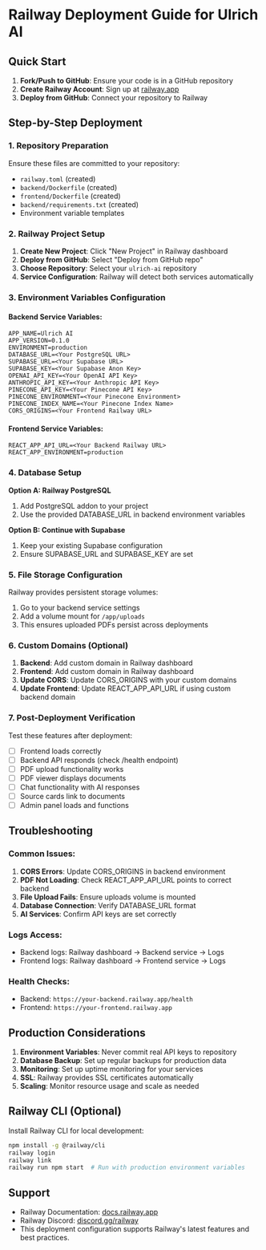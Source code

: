 # Railway Deployment Guide for Ulrich AI

## Quick Start

1. **Fork/Push to GitHub**: Ensure your code is in a GitHub repository
2. **Create Railway Account**: Sign up at [railway.app](https://railway.app)
3. **Deploy from GitHub**: Connect your repository to Railway

## Step-by-Step Deployment

### 1. Repository Preparation

Ensure these files are committed to your repository:
- `railway.toml` (created)
- `backend/Dockerfile` (created)  
- `frontend/Dockerfile` (created)
- `backend/requirements.txt` (created)
- Environment variable templates

### 2. Railway Project Setup

1. **Create New Project**: Click "New Project" in Railway dashboard
2. **Deploy from GitHub**: Select "Deploy from GitHub repo"
3. **Choose Repository**: Select your `ulrich-ai` repository
4. **Service Configuration**: Railway will detect both services automatically

### 3. Environment Variables Configuration

#### Backend Service Variables:
```
APP_NAME=Ulrich AI
APP_VERSION=0.1.0
ENVIRONMENT=production
DATABASE_URL=<Your PostgreSQL URL>
SUPABASE_URL=<Your Supabase URL>
SUPABASE_KEY=<Your Supabase Anon Key>
OPENAI_API_KEY=<Your OpenAI API Key>
ANTHROPIC_API_KEY=<Your Anthropic API Key>
PINECONE_API_KEY=<Your Pinecone API Key>
PINECONE_ENVIRONMENT=<Your Pinecone Environment>
PINECONE_INDEX_NAME=<Your Pinecone Index Name>
CORS_ORIGINS=<Your Frontend Railway URL>
```

#### Frontend Service Variables:
```
REACT_APP_API_URL=<Your Backend Railway URL>
REACT_APP_ENVIRONMENT=production
```

### 4. Database Setup

**Option A: Railway PostgreSQL**
1. Add PostgreSQL addon to your project
2. Use the provided DATABASE_URL in backend environment variables

**Option B: Continue with Supabase**
1. Keep your existing Supabase configuration
2. Ensure SUPABASE_URL and SUPABASE_KEY are set

### 5. File Storage Configuration

Railway provides persistent storage volumes:
1. Go to your backend service settings
2. Add a volume mount for `/app/uploads`
3. This ensures uploaded PDFs persist across deployments

### 6. Custom Domains (Optional)

1. **Backend**: Add custom domain in Railway dashboard
2. **Frontend**: Add custom domain in Railway dashboard  
3. **Update CORS**: Update CORS_ORIGINS with your custom domains
4. **Update Frontend**: Update REACT_APP_API_URL if using custom backend domain

### 7. Post-Deployment Verification

Test these features after deployment:
- [ ] Frontend loads correctly
- [ ] Backend API responds (check /health endpoint)
- [ ] PDF upload functionality works
- [ ] PDF viewer displays documents
- [ ] Chat functionality with AI responses
- [ ] Source cards link to documents
- [ ] Admin panel loads and functions

## Troubleshooting

### Common Issues:

1. **CORS Errors**: Update CORS_ORIGINS in backend environment
2. **PDF Not Loading**: Check REACT_APP_API_URL points to correct backend
3. **File Upload Fails**: Ensure uploads volume is mounted
4. **Database Connection**: Verify DATABASE_URL format
5. **AI Services**: Confirm API keys are set correctly

### Logs Access:
- Backend logs: Railway dashboard → Backend service → Logs
- Frontend logs: Railway dashboard → Frontend service → Logs

### Health Checks:
- Backend: `https://your-backend.railway.app/health`  
- Frontend: `https://your-frontend.railway.app`

## Production Considerations

1. **Environment Variables**: Never commit real API keys to repository
2. **Database Backup**: Set up regular backups for production data
3. **Monitoring**: Set up uptime monitoring for your services
4. **SSL**: Railway provides SSL certificates automatically
5. **Scaling**: Monitor resource usage and scale as needed

## Railway CLI (Optional)

Install Railway CLI for local development:
```bash
npm install -g @railway/cli
railway login
railway link
railway run npm start  # Run with production environment variables
```

## Support

- Railway Documentation: [docs.railway.app](https://docs.railway.app)
- Railway Discord: [discord.gg/railway](https://discord.gg/railway)
- This deployment configuration supports Railway's latest features and best practices.